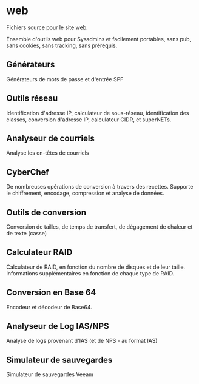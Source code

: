# web

Fichiers source pour le site web.

Ensemble d'outils web pour Sysadmins et facilement portables, sans pub, sans cookies, sans tracking, sans prérequis.


## Générateurs

Générateurs de mots de passe et d'entrée SPF


## Outils réseau

Identification d'adresse IP, calculateur de sous-réseau, identification des classes, conversion d'adresse IP, calculateur CIDR, et superNETs.


## Analyseur de courriels

Analyse les en-têtes de courriels


## CyberChef

De nombreuses opérations de conversion à travers des recettes. Supporte le chiffrement, encodage, compression et analyse de données. 


## Outils de conversion

Conversion de tailles, de temps de transfert, de dégagement de chaleur et de texte (casse)


## Calculateur RAID

Calculateur de RAID, en fonction du nombre de disques et de leur taille. Informations supplémentaires en fonction de chaque type de RAID.


## Conversion en Base 64

Encodeur et décodeur de Base64.


## Analyseur de Log IAS/NPS

 Analyse de logs provenant d'IAS (et de NPS - au format IAS)


## Simulateur de sauvegardes

Simulateur de sauvegardes Veeam


